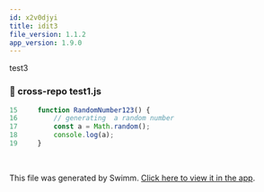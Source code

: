 ```yaml
---
id: x2v0djyi
title: idit3
file_version: 1.1.2
app_version: 1.9.0
---
```


test3
<!-- NOTE-swimm-snippet: the lines below link your snippet to Swimm -->
### 📄 cross-repo test1.js
```javascript
15     function RandomNumber123() {
16         // generating  a random number
17         const a = Math.random();
18         console.log(a);
19     }
```

<br/>

This file was generated by Swimm. [Click here to view it in the app](https://swimm-web-app.web.app/repos/Z2l0aHViJTNBJTNBdGVzdC1naXRodWItYXBwJTNBJTNBc3dpbW1pbw==/docs/x2v0djyi).
